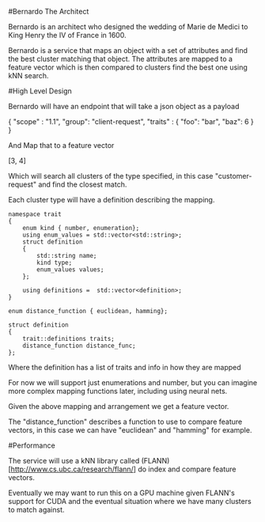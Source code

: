 #Bernardo The Architect

Bernardo is an architect who designed the wedding of Marie de Medici to King 
Henry the IV of France in 1600.

Bernardo is a service that maps an object with a set of attributes and find the best
cluster matching that object. The attributes are mapped to a feature vector which is then
compared to clusters find the best one using kNN search.

#High Level Design

Bernardo will have an endpoint that will take a json object as a payload

  {
     "scope" : "1.1",
     "group": "client-request",
     "traits" : {
        "foo": "bar",
        "baz": 6
     }
  } 

And Map that to a feature vector

  [3, 4]

Which will search all clusters of the type specified, in this case "customer-request"
and find the closest match.

Each cluster type will have a definition describing the mapping.

    namespace trait
    {
        enum kind { number, enumeration};
        using enum_values = std::vector<std::string>;
        struct definition
        {
            std::string name;
            kind type;
            enum_values values;
        };

        using definitions =  std::vector<definition>;
    }

    enum distance_function { euclidean, hamming};

    struct definition
    {
        trait::definitions traits;
        distance_function distance_func;
    };

Where the definition has a list of traits and info in how they are mapped

For now we will support just enumerations and number, but you can imagine more complex
mapping functions later, including using neural nets.

Given the above mapping and arrangement we get a feature vector.

The "distance_function" describes a function to use to compare feature vectors, in
this case we can have "euclidean" and "hamming" for example.

#Performance

The service will use a kNN library called (FLANN)[http://www.cs.ubc.ca/research/flann/] do index
and compare feature vectors.

Eventually we may want to run this on a GPU machine given FLANN's support for CUDA and the eventual
situation where we have many clusters to match against.


 

